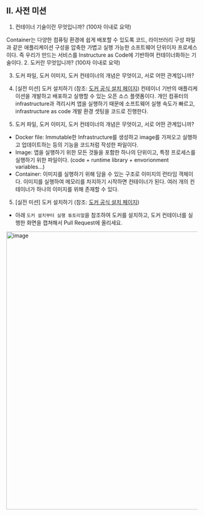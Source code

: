 ## II. 사전 미션
1. 컨테이너 기술이란 무엇입니까? (100자 이내로 요약)

Container는 다양한 컴퓨팅 환경에 쉽게 배포할 수 있도록 코드, 라이브러리 구성 파일과 같은 애플리케이션 구성을 압축한 가볍고 실행 가능한 소프트웨어 단위이자 프로세스이다. 즉 우리가 만드는 서비스를 Instructure as Code에 기반하여 컨테이너화하는 기술이다.
2. 도커란 무엇입니까? (100자 이내로 요약)

3. 도커 파일, 도커 이미지, 도커 컨테이너의 개념은 무엇이고, 서로 어떤 관계입니까?

4. [실전 미션] 도커 설치하기 (참조: [도커 공식 설치 페이지](https://docs.docker.com/engine/install/))
컨테이너 기반의 애플리케이션을 개발하고 배포하고 실행할 수 있는 오픈 소스 플랫폼이다. 개인 컴퓨터의 infrastructure과 격리시켜 앱을 실행하기 때문에 소프트웨어 실행 속도가 빠르고, infrastructure as code 개발 환경 셋팅을 코드로 진행한다.
4. 도커 파일, 도커 이미지, 도커 컨테이너의 개념은 무엇이고, 서로 어떤 관계입니까?
- Docker file: Immutable한 Infrastructure를 생성하고 image를 가져오고 실행하고 업데이트하는 등의 기능을 코드처럼 작성한 파일이다.
- Image: 앱을 실행하기 위한 모든 것들을 포함한 하나의 단위이고, 특정 프로세스를 실행하기 위한 파일이다. (code + runtime library + envorionment variables...)
- Container: 이미지를 실행하기 위해 담을 수 있는 구조로 이미지의 런타임 객체이다. 이미지를 실행하여 메모리를 차지하기 시작하면 컨테이너가 된다. 여러 개의 컨테이너가 하나의 이미지를 위해 존재할 수 있다.
5. [실전 미션] 도커 설치하기 (참조: [도커 공식 설치 페이지](https://docs.docker.com/engine/install/))
- 아래 `도커 설치부터 실행 튜토리얼`을 참조하여 도커를 설치하고, 도커 컨테이너를 실행한 화면을 캡쳐해서 Pull Request에 올리세요.
<img width="731" alt="image" src="https://github.com/ranunclulus/docker-pre-onboarding/assets/87214089/4016a9ff-d2ab-47f2-93ae-5b816314ae02">
